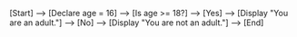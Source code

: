 [Start] --> [Declare age = 16]
          --> [Is age >= 18?]
              --> [Yes] --> [Display "You are an adult."]
              --> [No] --> [Display "You are not an adult."]
          --> [End]
